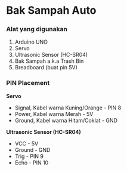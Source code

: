 # Bak Sampah Auto
### Alat yang digunakan
1. Arduino UNO
2. Servo
3. Ultrasonic Sensor (HC-SR04)
4. Bak Sampah a.k.a Trash Bin
5. Breadboard (buat pin 5V)

### PIN Placement
**Servo**
- Signal, Kabel warna Kuning/Orange - PIN 8 
- Power, Kabel warna Merah - 5V
- Ground, Kabel warna Hitam/Coklat - GND

**Ultrasonic Sensor (HC-SR04)**
- VCC - 5V
- Ground - GND
- Trig - PIN 9
- Echo - PIN 10
 
